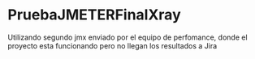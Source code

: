 # PruebaJMETERFinalXray
Utilizando segundo jmx enviado por el equipo de perfomance, donde el proyecto esta funcionando pero no llegan los resultados a Jira
